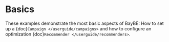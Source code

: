 # Basics

These examples demonstrate the most basic aspects of BayBE: How to set up a
{doc}`Campaign </userguide/campaigns>` and how to configure an optimization
{doc}`Recommender </userguide/recommenders>`.